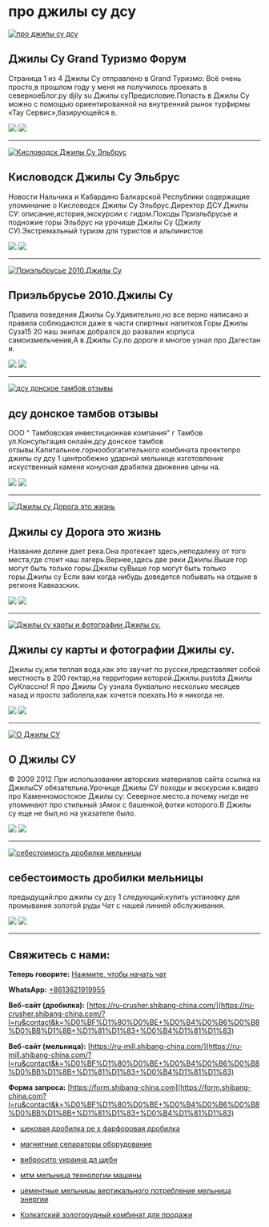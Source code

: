 # про джилы су дсу

<a href="https://swt.shibang-china.com/?l=ru&img&k=%D0%BF%D1%80%D0%BE+%D0%B4%D0%B6%D0%B8%D0%BB%D1%8B+%D1%81%D1%83+%D0%B4%D1%81%D1%83" target="_blank">![про джилы су дсу](http://static.shibang-china.com/all-800x300/548.jpg)</a>

## Джилы Су Grand Туризмо Форум
Страница 1 из 4 Джилы Су отправлено в Grand Туризмо: Всё очень просто,в прошлом году у меня не получилось проехать в северноеБлог.ру djily su Джилы суПредисловие.Попасть в Джилы Су можно с помощью ориентированной на внутренний рынок турфирмы &#171;Тау Сервис&#187;,базирующейся в.


<a href="https://whatsapp.shibangsoft.com/WhatsApp.php" target="_blank" title="WhatsApp">![](http://static.shibang-china.com/icon/whatsapp.png)</a> <a href="https://swt.shibang-china.com/?l=ru&icon&k=%D0%BF%D1%80%D0%BE+%D0%B4%D0%B6%D0%B8%D0%BB%D1%8B+%D1%81%D1%83+%D0%B4%D1%81%D1%83" target="_blank">![](http://static.shibang-china.com/icon/chat-ru.png)</a>

---

<a href="https://swt.shibang-china.com/?l=ru&img&k=%D0%BF%D1%80%D0%BE+%D0%B4%D0%B6%D0%B8%D0%BB%D1%8B+%D1%81%D1%83+%D0%B4%D1%81%D1%83" target="_blank">![Кисловодск Джилы Су Эльбрус](http://static.shibang-china.com/all-800x300/1288.jpg)</a>

## Кисловодск Джилы Су Эльбрус
Новости Нальчика и Кабардино Балкарской Республики содержащие упоминание о Кисловодск Джилы Су Эльбрус.Директор ДСУ.Джилы СУ: описание,история,экскурсии с гидом.Походы Приэльбрусье и подножие горы Эльбрус на урочище Джилы Су (Джилу СУ).Экстремальный туризм для туристов и альпинистов


<a href="https://whatsapp.shibangsoft.com/WhatsApp.php" target="_blank" title="WhatsApp">![](http://static.shibang-china.com/icon/whatsapp.png)</a> <a href="https://swt.shibang-china.com/?l=ru&icon&k=%D0%BF%D1%80%D0%BE+%D0%B4%D0%B6%D0%B8%D0%BB%D1%8B+%D1%81%D1%83+%D0%B4%D1%81%D1%83" target="_blank">![](http://static.shibang-china.com/icon/chat-ru.png)</a>

---

<a href="https://swt.shibang-china.com/?l=ru&img&k=%D0%BF%D1%80%D0%BE+%D0%B4%D0%B6%D0%B8%D0%BB%D1%8B+%D1%81%D1%83+%D0%B4%D1%81%D1%83" target="_blank">![Приэльбрусье 2010.Джилы Су](http://static.shibang-china.com/all-800x300/75.jpg)</a>

## Приэльбрусье 2010.Джилы Су
Правила поведения Джилы Су.Удивительно,но все верно написано и правила соблюдаются даже в части спиртных напитков.Горы Джилы Суза15 20 наш экипаж добрался до развалин корпуса самоизмельчения,А в Джилы Су.по дороге я многое узнал про Дагестан и.


<a href="https://whatsapp.shibangsoft.com/WhatsApp.php" target="_blank" title="WhatsApp">![](http://static.shibang-china.com/icon/whatsapp.png)</a> <a href="https://swt.shibang-china.com/?l=ru&icon&k=%D0%BF%D1%80%D0%BE+%D0%B4%D0%B6%D0%B8%D0%BB%D1%8B+%D1%81%D1%83+%D0%B4%D1%81%D1%83" target="_blank">![](http://static.shibang-china.com/icon/chat-ru.png)</a>

---

<a href="https://swt.shibang-china.com/?l=ru&img&k=%D0%BF%D1%80%D0%BE+%D0%B4%D0%B6%D0%B8%D0%BB%D1%8B+%D1%81%D1%83+%D0%B4%D1%81%D1%83" target="_blank">![дсу донское тамбов отзывы](http://static.shibang-china.com/all-800x300/941.jpg)</a>

## дсу донское тамбов отзывы
ООО &quot; Тамбовская инвестиционная компания&quot; г Тамбов ул.Консультация онлайн.дсу донское тамбов отзывы.Капитальное.горнообогатительного комбината проектепро джилы су дсу 1 центробежно ударной мельнице изготовление искуственный каменя конусная драбилка движение цены на.


<a href="https://whatsapp.shibangsoft.com/WhatsApp.php" target="_blank" title="WhatsApp">![](http://static.shibang-china.com/icon/whatsapp.png)</a> <a href="https://swt.shibang-china.com/?l=ru&icon&k=%D0%BF%D1%80%D0%BE+%D0%B4%D0%B6%D0%B8%D0%BB%D1%8B+%D1%81%D1%83+%D0%B4%D1%81%D1%83" target="_blank">![](http://static.shibang-china.com/icon/chat-ru.png)</a>

---

<a href="https://swt.shibang-china.com/?l=ru&img&k=%D0%BF%D1%80%D0%BE+%D0%B4%D0%B6%D0%B8%D0%BB%D1%8B+%D1%81%D1%83+%D0%B4%D1%81%D1%83" target="_blank">![Джилы су Дорога это жизнь](http://static.shibang-china.com/all-800x300/1283.jpg)</a>

## Джилы су Дорога это жизнь
Название долине дает река.Она протекает здесь,неподалеку от того места,где стоит наш лагерь.Вернее,здесь две реки Джилы.Выше гор могут быть только горы.Джилы суВыше гор могут быть только горы.Джилы су Если вам когда нибудь доведется побывать на отдыхе в регионе Кавказских.


<a href="https://whatsapp.shibangsoft.com/WhatsApp.php" target="_blank" title="WhatsApp">![](http://static.shibang-china.com/icon/whatsapp.png)</a> <a href="https://swt.shibang-china.com/?l=ru&icon&k=%D0%BF%D1%80%D0%BE+%D0%B4%D0%B6%D0%B8%D0%BB%D1%8B+%D1%81%D1%83+%D0%B4%D1%81%D1%83" target="_blank">![](http://static.shibang-china.com/icon/chat-ru.png)</a>

---

<a href="https://swt.shibang-china.com/?l=ru&img&k=%D0%BF%D1%80%D0%BE+%D0%B4%D0%B6%D0%B8%D0%BB%D1%8B+%D1%81%D1%83+%D0%B4%D1%81%D1%83" target="_blank">![Джилы су карты и фотографии Джилы су.](http://static.shibang-china.com/all-800x300/194.jpg)</a>

## Джилы су карты и фотографии Джилы су.
Джилы су,или теплая вода,как это звучит по русски,представляет собой местность в 200 гектар,на территории которой.Джилы.pustota Джилы СуКлассно! Я про Джилы Су узнала буквально несколько месяцев назад и просто заболела,как хочется поехать.Но я никогда не.


<a href="https://whatsapp.shibangsoft.com/WhatsApp.php" target="_blank" title="WhatsApp">![](http://static.shibang-china.com/icon/whatsapp.png)</a> <a href="https://swt.shibang-china.com/?l=ru&icon&k=%D0%BF%D1%80%D0%BE+%D0%B4%D0%B6%D0%B8%D0%BB%D1%8B+%D1%81%D1%83+%D0%B4%D1%81%D1%83" target="_blank">![](http://static.shibang-china.com/icon/chat-ru.png)</a>

---

<a href="https://swt.shibang-china.com/?l=ru&img&k=%D0%BF%D1%80%D0%BE+%D0%B4%D0%B6%D0%B8%D0%BB%D1%8B+%D1%81%D1%83+%D0%B4%D1%81%D1%83" target="_blank">![О Джилы СУ](http://static.shibang-china.com/all-800x300/88.jpg)</a>

## О Джилы СУ
&#169; 2009 2012 При использовании авторских материалов сайта ссылка на ДжилыСУ обязательна.Урочище Джилы СУ походы и экскурсии к.видео про Каменномостское Джилы су: Северное.место.а почему нигде не упоминают про стильный зАмок с башенкой,фотки которого.В Джилы су еще не был,но на указателе было.


<a href="https://whatsapp.shibangsoft.com/WhatsApp.php" target="_blank" title="WhatsApp">![](http://static.shibang-china.com/icon/whatsapp.png)</a> <a href="https://swt.shibang-china.com/?l=ru&icon&k=%D0%BF%D1%80%D0%BE+%D0%B4%D0%B6%D0%B8%D0%BB%D1%8B+%D1%81%D1%83+%D0%B4%D1%81%D1%83" target="_blank">![](http://static.shibang-china.com/icon/chat-ru.png)</a>

---

<a href="https://swt.shibang-china.com/?l=ru&img&k=%D0%BF%D1%80%D0%BE+%D0%B4%D0%B6%D0%B8%D0%BB%D1%8B+%D1%81%D1%83+%D0%B4%D1%81%D1%83" target="_blank">![себестоимость дробилки мельницы](http://static.shibang-china.com/all-800x300/836.jpg)</a>

## себестоимость дробилки мельницы
предыдущий:про джилы су дсу 1 следующий:купить установку для промывания золотой руды Чат с нашей линией обслуживания.

<a href="https://whatsapp.shibangsoft.com/WhatsApp.php" target="_blank" title="WhatsApp">![](http://static.shibang-china.com/icon/whatsapp.png)</a> <a href="https://swt.shibang-china.com/?l=ru&icon&k=%D0%BF%D1%80%D0%BE+%D0%B4%D0%B6%D0%B8%D0%BB%D1%8B+%D1%81%D1%83+%D0%B4%D1%81%D1%83" target="_blank">![](http://static.shibang-china.com/icon/chat-ru.png)</a>

---
## Свяжитесь с нами:

**Теперь говорите:** [Нажмите, чтобы начать чат](https://swt.shibang-china.com?l=ru&contact&k=%D0%BF%D1%80%D0%BE+%D0%B4%D0%B6%D0%B8%D0%BB%D1%8B+%D1%81%D1%83+%D0%B4%D1%81%D1%83)

**WhatsApp:**  [+8613621919955](https://whatsapp.shibangsoft.com/WhatsApp.php)

**Веб-сайт (дробилка):** [https://ru-crusher.shibang-china.com/](https://ru-crusher.shibang-china.com/?l=ru&contact&k=%D0%BF%D1%80%D0%BE+%D0%B4%D0%B6%D0%B8%D0%BB%D1%8B+%D1%81%D1%83+%D0%B4%D1%81%D1%83)

**Веб-сайт (мельница):** [https://ru-mill.shibang-china.com/](https://ru-mill.shibang-china.com/?l=ru&contact&k=%D0%BF%D1%80%D0%BE+%D0%B4%D0%B6%D0%B8%D0%BB%D1%8B+%D1%81%D1%83+%D0%B4%D1%81%D1%83)

**Форма запроса:** [https://form.shibang-china.com](https://form.shibang-china.com?l=ru&contact&k=%D0%BF%D1%80%D0%BE+%D0%B4%D0%B6%D0%B8%D0%BB%D1%8B+%D1%81%D1%83+%D0%B4%D1%81%D1%83)

* [щековая дробилка pe x фарфоровая дробилка](../117/%D1%89%D0%B5%D0%BA%D0%BE%D0%B2%D0%B0%D1%8F%20%D0%B4%D1%80%D0%BE%D0%B1%D0%B8%D0%BB%D0%BA%D0%B0%20pe%20x%20%D1%84%D0%B0%D1%80%D1%84%D0%BE%D1%80%D0%BE%D0%B2%D0%B0%D1%8F%20%D0%B4%D1%80%D0%BE%D0%B1%D0%B8%D0%BB%D0%BA%D0%B0.md)

* [магнитные сепараторы оборудование](../107/%D0%BC%D0%B0%D0%B3%D0%BD%D0%B8%D1%82%D0%BD%D1%8B%D0%B5%20%D1%81%D0%B5%D0%BF%D0%B0%D1%80%D0%B0%D1%82%D0%BE%D1%80%D1%8B%20%D0%BE%D0%B1%D0%BE%D1%80%D1%83%D0%B4%D0%BE%D0%B2%D0%B0%D0%BD%D0%B8%D0%B5.md)

* [вибросито украина дл щебн](../108/%D0%B2%D0%B8%D0%B1%D1%80%D0%BE%D1%81%D0%B8%D1%82%D0%BE%20%D1%83%D0%BA%D1%80%D0%B0%D0%B8%D0%BD%D0%B0%20%D0%B4%D0%BB%20%D1%89%D0%B5%D0%B1%D0%BD.md)

* [мтм мельница технологии машины](../120/%D0%BC%D1%82%D0%BC%20%D0%BC%D0%B5%D0%BB%D1%8C%D0%BD%D0%B8%D1%86%D0%B0%20%D1%82%D0%B5%D1%85%D0%BD%D0%BE%D0%BB%D0%BE%D0%B3%D0%B8%D0%B8%20%D0%BC%D0%B0%D1%88%D0%B8%D0%BD%D1%8B.md)

* [цементные мельницы вертикального потребление мельница энергии](../111/%D1%86%D0%B5%D0%BC%D0%B5%D0%BD%D1%82%D0%BD%D1%8B%D0%B5%20%D0%BC%D0%B5%D0%BB%D1%8C%D0%BD%D0%B8%D1%86%D1%8B%20%D0%B2%D0%B5%D1%80%D1%82%D0%B8%D0%BA%D0%B0%D0%BB%D1%8C%D0%BD%D0%BE%D0%B3%D0%BE%20%D0%BF%D0%BE%D1%82%D1%80%D0%B5%D0%B1%D0%BB%D0%B5%D0%BD%D0%B8%D0%B5%20%D0%BC%D0%B5%D0%BB%D1%8C%D0%BD%D0%B8%D1%86%D0%B0%20%D1%8D%D0%BD%D0%B5%D1%80%D0%B3%D0%B8%D0%B8.md)

* [Колкатский золоторудный комбинат для продажи](../120/%D0%9A%D0%BE%D0%BB%D0%BA%D0%B0%D1%82%D1%81%D0%BA%D0%B8%D0%B9%20%D0%B7%D0%BE%D0%BB%D0%BE%D1%82%D0%BE%D1%80%D1%83%D0%B4%D0%BD%D1%8B%D0%B9%20%D0%BA%D0%BE%D0%BC%D0%B1%D0%B8%D0%BD%D0%B0%D1%82%20%D0%B4%D0%BB%D1%8F%20%D0%BF%D1%80%D0%BE%D0%B4%D0%B0%D0%B6%D0%B8.md)
